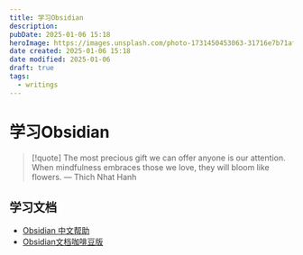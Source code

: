 ```yaml
---
title: 学习Obsidian
description: 
pubDate: 2025-01-06 15:18
heroImage: https://images.unsplash.com/photo-1731450453063-31716e7b71af?crop=entropy&cs=srgb&fm=jpg&ixid=M3w2Mjc5MjV8MHwxfHJhbmRvbXx8fHx8fHx8fDE3MzYxNDc5MDR8&ixlib=rb-4.0.3&q=85&w=1200h=400
date created: 2025-01-06 15:18
date modified: 2025-01-06
draft: true
tags:
  - writings
---
```


# 学习Obsidian

> [!quote] The most precious gift we can offer anyone is our attention. When mindfulness embraces those we love, they will bloom like flowers.
> — Thich Nhat Hanh

## 学习文档

- [Obsidian 中文帮助](https://publish.obsidian.md/help-zh/%E7%94%B1%E6%AD%A4%E5%BC%80%E5%A7%8B)
- [Obsidian文档咖啡豆版](https://coffeetea.top/zh/)
